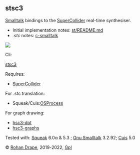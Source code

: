 stsc3
-----

[Smalltalk](http://archive.org/details/byte-magazine-1981-08/) bindings to the
[SuperCollider](http://audiosynth.com/) real-time synthesiser.

- Initial implementation notes: [st/README.md](http://rohandrape.net/?t=stsc3&e=st/README.md)
- _.stc_ notes: [c-smalltalk](https://rohandrape.net/?t=stsc3&e=md/c-smalltalk.md)

![](http://rohandrape.net/sw/stsc3/lib/png/smalltalk-balloon.png)

Cli:

[stsc3](http://rohandrape.net/?t=stsc3&e=md/stsc3.md)

Requires:

- [SuperCollider](http://audiosynth.com/)

For .stc translation:

- Squeak/Cuis:[OSProcess](http://wiki.squeak.org/squeak/708)

For graph drawing:

- [hsc3-dot](http://rohandrape.net/?t=hsc3-dot)
- [hsc3-graphs](http://rohandrape.net/?t=hsc3-graphs)

Tested with:
 [Squeak](http://squeak.org/) 6.0α & 5.3 ;
 [Gnu Smalltalk](http://www.gnu.org/software/smalltalk/) 3.2.92;
 [Cuis](http://cuis-smalltalk.org/) 5.0

© [Rohan Drape](http://rohandrape.net/), 2019-2022, [Gpl](http://gnu.org/copyleft/)
